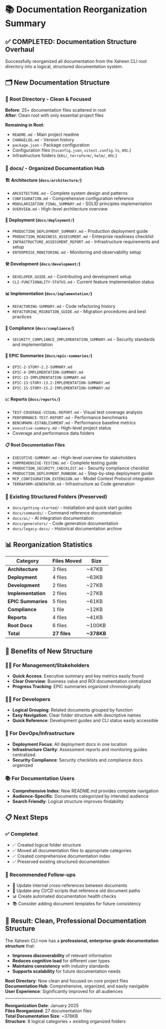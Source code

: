 # 📚 Documentation Reorganization Summary

## ✅ **COMPLETED: Documentation Structure Overhaul**

Successfully reorganized all documentation from the Xaheen CLI root directory into a logical, structured documentation system.

## 🗂️ **New Documentation Structure**

### **📁 Root Directory - Clean & Focused**
**Before**: 25+ documentation files scattered in root  
**After**: Clean root with only essential project files

**Remaining in Root**:
- `README.md` - Main project readme
- `CHANGELOG.md` - Version history
- `package.json` - Package configuration
- Configuration files (`tsconfig.json`, `vitest.config.ts`, etc.)
- Infrastructure folders (`k8s/`, `terraform/`, `helm/`, etc.)

### **📁 docs/ - Organized Documentation Hub**

#### **🏗️ Architecture** (`docs/architecture/`)
- `ARCHITECTURE.md` - Complete system design and patterns
- `CONFIGURATION.md` - Comprehensive configuration reference  
- `MODULARIZATION_FINAL_SUMMARY.md` - SOLID principles implementation
- `OVERVIEW.md` - High-level architecture overview

#### **🚀 Deployment** (`docs/deployment/`)
- `PRODUCTION_DEPLOYMENT_SUMMARY.md` - Production deployment guide
- `PRODUCTION_READINESS_ASSESSMENT.md` - Enterprise readiness checklist
- `INFRASTRUCTURE_ASSESSMENT_REPORT.md` - Infrastructure requirements and setup
- `ENTERPRISE_MONITORING.md` - Monitoring and observability setup

#### **🛠️ Development** (`docs/development/`)
- `DEVELOPER_GUIDE.md` - Contributing and development setup
- `CLI-FUNCTIONALITY-STATUS.md` - Current feature implementation status

#### **📊 Implementation** (`docs/implementation/`)
- `REFACTORING-SUMMARY.md` - Code refactoring history
- `REFACTORING_MIGRATION_GUIDE.md` - Migration procedures and best practices

#### **🔐 Compliance** (`docs/compliance/`)
- `SECURITY_COMPLIANCE_IMPLEMENTATION_SUMMARY.md` - Security standards and implementation

#### **🎯 EPIC Summaries** (`docs/epic-summaries/`)
- `EPIC-2-STORY-2.2-SUMMARY.md`
- `EPIC-4-IMPLEMENTATION-SUMMARY.md` 
- `EPIC-13-IMPLEMENTATION-SUMMARY.md`
- `EPIC-13-STORY-13.2-IMPLEMENTATION-SUMMARY.md`
- `EPIC-15-STORY-15.2-IMPLEMENTATION-SUMMARY.md`

#### **📈 Reports** (`docs/reports/`)
- `TEST-COVERAGE-VISUAL-REPORT.md` - Visual test coverage analysis
- `PERFORMANCE-TEST-REPORT.md` - Performance benchmarks
- `BENCHMARK-ESTABLISHMENT.md` - Performance baseline metrics
- `executive-summary.md` - High-level project status
- Coverage and performance data folders

#### **📋 Root Documentation Files**
- `EXECUTIVE-SUMMARY.md` - High-level overview for stakeholders
- `COMPREHENSIVE-TESTING.md` - Complete testing guide
- `PRODUCTION_SECURITY_CHECKLIST.md` - Security compliance checklist
- `PRODUCTION_DEPLOYMENT_RUNBOOK.md` - Step-by-step deployment guide
- `MCP_CONFIGURATION_EXTENSION.md` - Model Context Protocol integration
- `TERRAFORM-GENERATOR.md` - Infrastructure as Code generation

### **📁 Existing Structured Folders** (Preserved)
- `docs/getting-started/` - Installation and quick start guides
- `docs/commands/` - Command reference documentation
- `docs/ai/` - AI integration documentation
- `docs/generators/` - Code generation documentation
- `docs/legacy-docs/` - Historical documentation archive

## 📊 **Reorganization Statistics**

| Category | Files Moved | Size |
|----------|-------------|------|
| **Architecture** | 3 files | ~47KB |
| **Deployment** | 4 files | ~63KB |
| **Development** | 2 files | ~27KB |
| **Implementation** | 2 files | ~27KB |
| **EPIC Summaries** | 5 files | ~61KB |
| **Compliance** | 1 file | ~12KB |
| **Reports** | 4 files | ~41KB |
| **Root Docs** | 6 files | ~100KB |
| **Total** | **27 files** | **~378KB** |

## 🎯 **Benefits of New Structure**

### **👨‍💼 For Management/Stakeholders**
- **Quick Access**: Executive summary and key metrics easily found
- **Clear Overview**: Business value and ROI documentation centralized
- **Progress Tracking**: EPIC summaries organized chronologically

### **👨‍💻 For Developers**
- **Logical Grouping**: Related documents grouped by function
- **Easy Navigation**: Clear folder structure with descriptive names
- **Quick Reference**: Development guides and CLI status easily accessible

### **🔧 For DevOps/Infrastructure**
- **Deployment Focus**: All deployment docs in one location
- **Infrastructure Clarity**: Assessment reports and monitoring guides centralized
- **Security Compliance**: Security checklists and compliance docs organized

### **📚 For Documentation Users**
- **Comprehensive Index**: New README.md provides complete navigation
- **Audience-Specific**: Documents categorized by intended audience
- **Search Friendly**: Logical structure improves findability

## 📋 **Next Steps**

### **✅ Completed**
- ✅ Created logical folder structure
- ✅ Moved all documentation files to appropriate categories
- ✅ Created comprehensive documentation index
- ✅ Preserved existing structured documentation

### **🔄 Recommended Follow-ups**
- 📝 Update internal cross-references between documents
- 🔗 Update any CI/CD scripts that reference old document paths
- 📊 Create automated documentation health checks
- 📚 Consider adding document templates for future consistency

## 🎉 **Result: Clean, Professional Documentation Structure**

The Xaheen CLI now has a **professional, enterprise-grade documentation structure** that:
- **Improves discoverability** of relevant information
- **Reduces cognitive load** for different user types
- **Maintains consistency** with industry standards
- **Supports scalability** for future documentation needs

**Root Directory**: Now clean and focused on core project files  
**Documentation Hub**: Comprehensive, organized, and easily navigable  
**User Experience**: Significantly improved for all audiences  

---

**Reorganization Date**: January 2025  
**Files Reorganized**: 27 documentation files  
**Total Documentation Size**: ~378KB  
**Structure**: 8 logical categories + existing organized folders